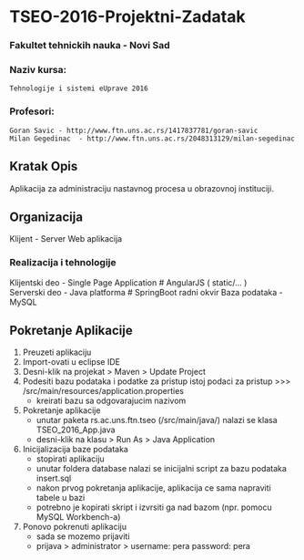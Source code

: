 # TSEO-2016-Projektni-Zadatak

### Fakultet tehnickih nauka - Novi Sad
### Naziv kursa:
	Tehnologije i sistemi eUprave 2016
### Profesori:
	Goran Savic - http://www.ftn.uns.ac.rs/1417837781/goran-savic
	Milan Gegedinac  - http://www.ftn.uns.ac.rs/2048313129/milan-segedinac
	
## Kratak Opis 

Aplikacija za administraciju nastavnog procesa u obrazovnoj instituciji. 

## Organizacija

Klijent - Server Web aplikacija

### Realizacija i tehnologije

Klijentski deo - Single Page Application # AngularJS ( static/... )  
Serverski deo - Java platforma # SpringBoot radni okvir
Baza podataka - MySQL
	
## Pokretanje Aplikacije

1. Preuzeti aplikaciju
2. Import-ovati u eclipse IDE
3. Desni-klik na projekat > Maven > Update Project
4. Podesiti bazu podataka i podatke za pristup istoj
	podaci za pristup >>> /src/main/resources/application.properties
	- kreirati bazu sa odgovarajucim nazivom
5. Pokretanje aplikacije
	- unutar paketa rs.ac.uns.ftn.tseo (/src/main/java/) 
	  nalazi se klasa TSEO_2016_App.java
	- desni-klik na klasu > Run As > Java Application
6. Inicijalizacija baze podataka
	- stopirati aplikaciju
	- unutar foldera database nalazi se inicijalni script za bazu podataka insert.sql
	- nakon prvog pokretanja aplikacije, aplikacija ce sama napraviti tabele u bazi
	- potrebno je kopirati skript i izvrsiti ga nad bazom (npr. pomocu MySQL Workbench-a) 
7. Ponovo pokrenuti aplikaciju
	- sada se mozemo prijaviti
	- prijava > administrator > username: pera password: pera 